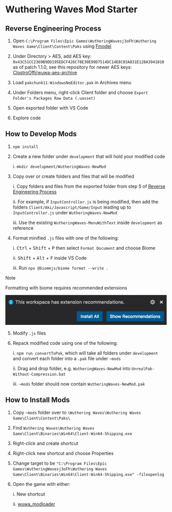 # Wuthering Waves Mod Starter

## Reverse Engineering Process

1. Open `C:\Program Files\Epic Games\WutheringWavesj3oFh\Wuthering Waves Game\Client\Content\Paks` using [Fmodel](https://fmodel.app/download)

2. Under Directory > AES, add AES key: `0x43C51CC2369B9DD195EDCF426C78E30E99D7514DC14E8C03A831E128A3941010` as of patch 1.1.0, see this repository for newer AES keys: [ClostroOffi/wuwa-aes-archive](https://github.com/ClostroOffi/wuwa-aes-archive)

3. Load `pakchunk11-WindowsNoEditor.pak` in Archives menu

4. Under Folders menu, right-click Client folder and choose `Export Folder's Packages Raw Data (.uasset)`

5. Open exported folder with VS Code

6. Explore code

## How to Develop Mods

1. `npm install`

2. Create a new folder under `development` that will hold your modified code

    i. `mkdir development/WutheringWaves-NewMod`

2. Copy over or create folders and files that will be modified

    i. Copy folders and files from the exported folder from step 5 of [Reverse Engineering Process](#reverse-engineering-process)

    ii. For example, if `InputController.js` is being modified, then add the folders `Client/Aki/Javascript/Game/Input` leading up to `InputController.js` under `WutheringWaves-NewMod`

    iii. Use the existing `WutheringWaves-MenuWithText` inside `development` as reference

4. Format minified `.js` files with one of the following:

    i. <kbd>Ctrl</kbd> + <kbd>Shift</kbd> + <kbd>P</kbd> then select `Format Document` and choose Biome

    ii. <kbd>Shift</kbd> + <kbd>Alt</kbd> + <kbd>F</kbd> inside VS Code

    iii. Run `npx @biomejs/biome format --write .`

> [!NOTE]
> Formatting with biome requires recommended extensions

![](./assets/extension-recommendations.png)

5. Modify `.js` files

6. Repack modified code using one of the following:

    i. `npm run convertToPak`, which will take all folders under `development` and convert each folder into a `.pak` file under `~mods`

    ii. Drag and drop folder, e.g. `WutheringWaves-NewMod` into `UnrealPak-Without-Compression.bat`

    iii. `~mods` folder should now contain `WutheringWaves-NewMod.pak`

## How to Install Mods

1. Copy `~mods` folder over to `\Wuthering Waves\Wuthering Waves Game\Client\Content\Paks\`

2. Find `Wuthering Waves\Wuthering Waves Game\Client\Binaries\Win64\Client-Win64-Shipping.exe`

3. Right-click and create shortcut

4. Right-click new shortcut and choose Properties

5. Change target to be `"C:\Program Files\Epic Games\WutheringWavesj3oFh\Wuthering Waves Game\Client\Binaries\Win64\Client-Win64-Shipping.exe" -fileopenlog`

5. Open the game with either:

    i. New shortcut

    ii. [wuwa_modloader](https://github.com/Sehyn/wuwa_modloader)
